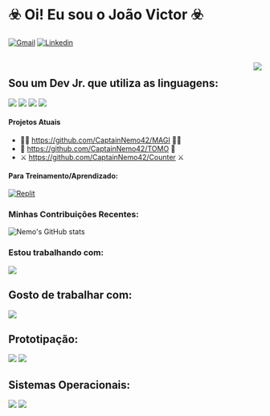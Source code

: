 # ☣️ Oi! Eu sou o João Victor ☣️
[![Gmail](https://img.shields.io/badge/Gmail-D14836?style=for-the-badge&logo=gmail&logoColor=white)](mailto:joao.nemo42@gmail.com) [![Linkedin](https://img.shields.io/badge/LinkedIn-0077B5?style=for-the-badge&logo=linkedin&logoColor=white)](https://www.linkedin.com/in/jo%C3%A3o-victor-valadares-fernandes-439678219/)
<div>
    <div style="display: inline_block"><br>
    <img align="right" src ="https://drive.google.com/file/d/1ay83dKDeQeEatCawW9t1TwGXHISyxEz7/view?usp=sharing">
</div>

## Sou um Dev Jr. que utiliza as linguagens:
![](https://img.shields.io/badge/C%23-239120?style=for-the-badge&logo=c-sharp&logoColor=white)
![](https://img.shields.io/badge/Python-14354C?style=for-the-badge&logo=python&logoColor=white)
![](https://img.shields.io/badge/Flutter-02569B?style=for-the-badge&logo=flutter&logoColor=white)
![](https://img.shields.io/badge/Java-ED8B00?style=for-the-badge&logo=openjdk&logoColor=white)
#### Projetos Atuais
- 🧙‍♂️ https://github.com/CaptainNemo42/MAGI 🧙‍♂️
- 📖 https://github.com/CaptainNemo42/TOMO 📖
- ⚔️ https://github.com/CaptainNemo42/Counter ⚔️
#### Para Treinamento/Aprendizado:
[![Replit](https://img.shields.io/badge/replit-667881?style=for-the-badge&logo=replit&logoColor=white)](https://replit.com/@Joao-VictorV177)
### Minhas Contribuições Recentes:
![Nemo's GitHub stats](https://github-readme-stats.vercel.app/api?username=CaptainNemo42&show_icons=true&theme=tokyonight)
### Estou trabalhando com:
![](https://github-readme-stats.vercel.app/api/top-langs/?username=CaptainNemo42&theme=blue-green)
## Gosto de trabalhar com:
![](https://img.shields.io/badge/VIM-%2311AB00.svg?&style=for-the-badge&logo=vim&logoColor=white)
## Prototipação:
![](https://img.shields.io/badge/Figma-F24E1E?style=for-the-badge&logo=figma&logoColor=white)
![](https://img.shields.io/badge/gimp-5C5543?style=for-the-badge&logo=gimp&logoColor=white)
## Sistemas Operacionais:
![](https://img.shields.io/badge/Linux-FCC624?style=for-the-badge&logo=linux&logoColor=black)
![](https://img.shields.io/badge/Debian-A81D33?style=for-the-badge&logo=debian&logoColor=white)

